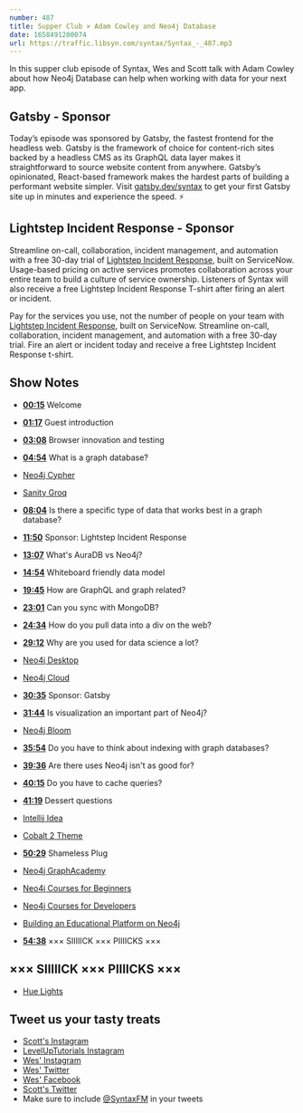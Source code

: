 ```yaml
---
number: 487
title: Supper Club × Adam Cowley and Neo4j Database
date: 1658491200074
url: https://traffic.libsyn.com/syntax/Syntax_-_487.mp3
---
```


In this supper club episode of Syntax, Wes and Scott talk with Adam Cowley about how Neo4j Database can help when working with data for your next app.

## Gatsby - Sponsor

Today’s episode was sponsored by Gatsby, the fastest frontend for the headless web. Gatsby is the framework of choice for content-rich sites backed by a headless CMS as its GraphQL data layer makes it straightforward to source website content from anywhere. Gatsby’s opinionated, React-based framework makes the hardest parts of building a performant website simpler. Visit [gatsby.dev/syntax](https://gatsby.dev/syntaxfm) to get your first Gatsby site up in minutes and experience the speed. ⚡️

## Lightstep Incident Response - Sponsor

Streamline on-call, collaboration, incident management, and automation with a free 30-day trial of [Lightstep Incident Response](http://lightstep.com/syntax), built on ServiceNow. Usage-based pricing on active services promotes collaboration across your entire team to build a culture of service ownership. Listeners of Syntax will also receive a free Lightstep Incident Response T-shirt after firing an alert or incident.

Pay for the services you use, not the number of people on your team with [Lightstep Incident Response](http://lightstep.com/syntax), built on ServiceNow. Streamline on-call, collaboration, incident management, and automation with a free 30-day trial. Fire an alert or incident today and receive a free Lightstep Incident Response t-shirt.

## Show Notes

* **[00:15](#t=00:15)** Welcome
* **[01:17](#t=01:17)** Guest introduction
* **[03:08](#t=03:08)** Browser innovation and testing
* **[04:54](#t=04:54)** What is a graph database?
* [Neo4j Cypher](https://neo4j.com/developer/cypher/)
* [Sanity Groq](https://www.sanity.io/docs/overview-groq)
* **[08:04](#t=08:04)** Is there a specific type of data that works best in a graph database?
* **[11:50](#t=11:50)** Sponsor: Lightstep Incident Response
* **[13:07](#t=13:07)** What's AuraDB vs Neo4j?
* **[14:54](#t=14:54)** Whiteboard friendly data model
* **[19:45](#t=19:45)** How are GraphQL and graph related?
* **[23:01](#t=23:01)** Can you sync with MongoDB?
* **[24:34](#t=24:34)** How do you pull data into a div on the web?
* **[29:12](#t=29:12)** Why are you used for data science a lot?
* [Neo4j Desktop](https://neo4j.com/download/)
* [Neo4j Cloud](https://neo4j.com/cloud/)
* **[30:35](#t=30:35)** Sponsor: Gatsby
* **[31:44](#t=31:44)** Is visualization an important part of Neo4j?
* [Neo4j Bloom](https://neo4j.com/product/bloom/)
* **[35:54](#t=35:54)** Do you have to think about indexing with graph databases?
* **[39:36](#t=39:36)** Are there uses Neo4j isn't as good for?
* **[40:15](#t=40:15)** Do you have to cache queries?
* **[41:19](#t=41:19)** Dessert questions
* [Intellij Idea](https://www.jetbrains.com/idea/)
* [Cobalt 2 Theme](https://marketplace.visualstudio.com/items?itemName=wesbos.theme-cobalt2)
* **[50:29](#t=50:29)** Shameless Plug
* [Neo4j GraphAcademy](https://graphacademy.neo4j.com)
* [Neo4j Courses for Beginners](https://graphacademy.neo4j.com/categories/beginners/)
* [Neo4j Courses for Developers](https://graphacademy.neo4j.com/categories/developer/)
* [Building an Educational Platform on Neo4j](https://dev.neo4j.com/ga-how)

* **[54:38](#t=54:38)** ××× SIIIIICK ××× PIIIICKS ×××

## ××× SIIIIICK ××× PIIIICKS ×××

* [Hue Lights](https://www.philips-hue.com/)

## Tweet us your tasty treats

* [Scott's Instagram](https://www.instagram.com/stolinski/)
* [LevelUpTutorials Instagram](https://www.instagram.com/LevelUpTutorials/)
* [Wes' Instagram](https://www.instagram.com/wesbos/)
* [Wes' Twitter](https://twitter.com/wesbos)
* [Wes' Facebook](https://www.facebook.com/wesbos.developer)
* [Scott's Twitter](https://twitter.com/stolinski)
* Make sure to include [@SyntaxFM](https://twitter.com/SyntaxFM) in your tweets
